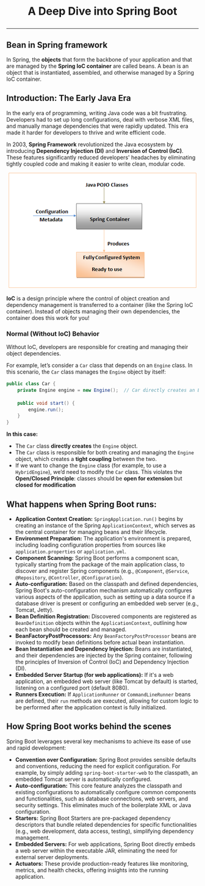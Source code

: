 # <p align="center"> A Deep Dive into Spring Boot </p>
---
## Bean in Spring framework
In Spring, the **objects** that form the backbone of your application and that are managed by the **Spring IoC container** are called beans. A bean is an object that is instantiated, assembled, and otherwise managed by a Spring IoC container.

## Introduction: The Early Java Era
In the early era of programming, writing Java code was a bit frustrating. Developers had to set up long configurations, deal with verbose XML files, and manually manage dependencies that were rapidly updated. This era made it harder for developers to thrive and write efficient code.

In 2003, **Spring Framework** revolutionized the Java ecosystem by introducing **Dependency Injection (DI)** and **Inversion of Control (IoC)**. These features significantly reduced developers' headaches by eliminating tightly coupled code and making it easier to write clean, modular code.

<p align="center"><img src="./images/ioc_container.png"/>
  
**IoC** is a design principle where the control of object creation and dependency management is transferred to a container (like the Spring IoC container). Instead of objects managing their own dependencies, the container does this work for you!

### Normal (Without IoC) Behavior
Without IoC, developers are responsible for creating and managing their object dependencies.

For example, let’s consider a `Car` class that depends on an `Engine` class. In this scenario, the `Car` class manages the `Engine` object by itself:
```java
public class Car {
    private Engine engine = new Engine();  // Car directly creates an Engine

    public void start() {
        engine.run();
    }
}
```
**In this case:**
* The `Car` class **directly creates** the `Engine` object.
* The `Car` class is responsible for both creating and managing the `Engine` object, which creates a **tight coupling** between the two.
* If we want to change the `Engine` class (for example, to use a `HybridEngine`), we’d need to modify the `Car` class. This violates the **Open/Closed Principle**: classes should be **open for extension** but **closed for modification**


## What happens when Spring Boot runs:
* **Application Context Creation:**
`SpringApplication.run()` begins by creating an instance of the Spring `ApplicationContext`, which serves as the central container for managing beans and their lifecycle.
* **Environment Preparation:**
The application's environment is prepared, including loading configuration properties from sources like `application.properties` or `application.yml`.
* **Component Scanning:**
Spring Boot performs a component scan, typically starting from the package of the main application class, to discover and register Spring components (e.g., `@Component`, `@Service`, `@Repository`, `@Controller`, `@Configuration`).
* **Auto-configuration:**
Based on the classpath and defined dependencies, Spring Boot's auto-configuration mechanism automatically configures various aspects of the application, such as setting up a data source if a database driver is present or configuring an embedded web server (e.g., Tomcat, Jetty).
* **Bean Definition Registration:**
Discovered components are registered as `BeanDefinition` objects within the `ApplicationContext`, outlining how each bean should be created and managed.
* **BeanFactoryPostProcessors:**
Any `BeanFactoryPostProcessor` beans are invoked to modify bean definitions before actual bean instantiation.
* **Bean Instantiation and Dependency Injection:**
Beans are instantiated, and their dependencies are injected by the Spring container, following the principles of Inversion of Control (IoC) and Dependency Injection (DI).
* **Embedded Server Startup (for web applications):**
If it's a web application, an embedded web server (like Tomcat by default) is started, listening on a configured port (default 8080).
* **Runners Execution:**
If `ApplicationRunner` or `CommandLineRunner` beans are defined, their `run` methods are executed, allowing for custom logic to be performed after the application context is fully initialized.

## How Spring Boot works behind the scenes
Spring Boot leverages several key mechanisms to achieve its ease of use and rapid development:
* **Convention over Configuration:**
Spring Boot provides sensible defaults and conventions, reducing the need for explicit configuration. For example, by simply adding `spring-boot-starter-web` to the classpath, an embedded Tomcat server is automatically configured.
* **Auto-configuration:**
This core feature analyzes the classpath and existing configurations to automatically configure common components and functionalities, such as database connections, web servers, and security settings. This eliminates much of the boilerplate XML or Java configuration.
* **Starters:**
Spring Boot Starters are pre-packaged dependency descriptors that bundle related dependencies for specific functionalities (e.g., web development, data access, testing), simplifying dependency management.
* **Embedded Servers:**
For web applications, Spring Boot directly embeds a web server within the executable JAR, eliminating the need for external server deployments.
* **Actuators:**
These provide production-ready features like monitoring, metrics, and health checks, offering insights into the running application.
